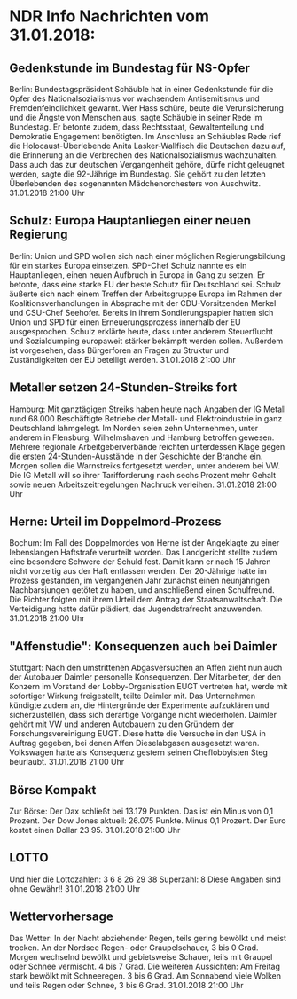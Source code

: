 # NDR Info Nachrichten vom 31.01.2018:


## Gedenkstunde im Bundestag für NS-Opfer
Berlin: Bundestagspräsident Schäuble hat in einer Gedenkstunde für die Opfer des Nationalsozialismus vor wachsendem Antisemitismus und Fremdenfeindlichkeit gewarnt. Wer Hass schüre, beute die Verunsicherung und die Ängste von Menschen aus, sagte Schäuble in seiner Rede im Bundestag. Er betonte zudem, dass Rechtsstaat, Gewaltenteilung und Demokratie Engagement benötigten. Im Anschluss an Schäubles Rede rief die Holocaust-Überlebende Anita Lasker-Wallfisch die Deutschen dazu auf, die Erinnerung an die Verbrechen des Nationalsozialismus wachzuhalten. Dass auch das zur deutschen Vergangenheit gehöre, dürfe nicht geleugnet werden, sagte die 92-Jährige im Bundestag. Sie gehört zu den letzten Überlebenden des sogenannten Mädchenorchesters von Auschwitz. 31.01.2018 21:00 Uhr 

## Schulz: Europa Hauptanliegen einer neuen Regierung
Berlin: Union und SPD wollen sich nach einer möglichen Regierungsbildung für ein starkes Europa einsetzen. SPD-Chef Schulz nannte es ein Hauptanliegen, einen neuen Aufbruch in Europa in Gang zu setzen. Er betonte, dass eine starke EU der beste Schutz für Deutschland sei. Schulz äußerte sich nach einem Treffen der Arbeitsgruppe Europa im Rahmen der Koalitionsverhandlungen in Absprache mit der CDU-Vorsitzenden Merkel und CSU-Chef Seehofer. Bereits in ihrem Sondierungspapier hatten sich Union und SPD für einen Erneuerungsprozess innerhalb der EU ausgesprochen. Schulz erklärte heute, dass unter anderem Steuerflucht und Sozialdumping europaweit stärker bekämpft werden sollen. Außerdem ist vorgesehen, dass Bürgerforen an Fragen zu Struktur und Zuständigkeiten der EU beteiligt werden. 31.01.2018 21:00 Uhr 

## Metaller setzen 24-Stunden-Streiks fort
Hamburg: Mit ganztägigen Streiks haben heute nach Angaben der IG Metall rund 68.000 Beschäftigte Betriebe der Metall- und Elektroindustrie in ganz Deutschland lahmgelegt. Im Norden seien zehn Unternehmen, unter anderem in Flensburg, Wilhelmshaven und Hamburg betroffen gewesen. Mehrere regionale Arbeitgeberverbände reichten unterdessen Klage gegen die ersten 24-Stunden-Ausstände in der Geschichte der Branche ein. Morgen sollen die Warnstreiks fortgesetzt werden, unter anderem bei VW. Die IG Metall will so ihrer Tarifforderung nach sechs Prozent mehr Gehalt sowie neuen Arbeitszeitregelungen Nachruck verleihen. 31.01.2018 21:00 Uhr 

## Herne: Urteil im Doppelmord-Prozess
Bochum: Im Fall des Doppelmordes von Herne ist der Angeklagte zu einer lebenslangen Haftstrafe verurteilt worden. Das Landgericht stellte zudem eine besondere Schwere der Schuld fest. Damit kann er nach 15 Jahren nicht vorzeitig aus der Haft entlassen werden. Der 20-Jährige hatte im Prozess gestanden, im vergangenen Jahr zunächst einen neunjährigen Nachbarsjungen getötet zu haben, und anschließend einen Schulfreund. Die Richter folgten mit ihrem Urteil dem Antrag der Staatsanwaltschaft. Die Verteidigung hatte dafür plädiert, das Jugendstrafrecht anzuwenden. 31.01.2018 21:00 Uhr 

## "Affenstudie": Konsequenzen auch bei Daimler
Stuttgart: Nach den umstrittenen Abgasversuchen an Affen zieht nun auch der Autobauer Daimler personelle Konsequenzen. Der Mitarbeiter, der den Konzern im Vorstand der Lobby-Organisation EUGT vertreten hat, werde mit sofortiger Wirkung freigestellt, teilte Daimler mit. Das Unternehmen kündigte zudem an, die Hintergründe der Experimente aufzuklären und sicherzustellen, dass sich derartige Vorgänge nicht wiederholen. Daimler gehört mit VW und anderen Autobauern zu den Gründern der Forschungsvereinigung EUGT. Diese hatte die Versuche in den USA in Auftrag gegeben, bei denen Affen Dieselabgasen ausgesetzt waren. Volkswagen hatte als Konsequenz gestern seinen Cheflobbyisten Steg beurlaubt. 31.01.2018 21:00 Uhr 

## Börse Kompakt
Zur Börse: Der Dax schließt bei 13.179 Punkten. Das ist ein Minus von 0,1 Prozent. Der Dow Jones aktuell: 26.075 Punkte. Minus 0,1 Prozent. Der Euro kostet einen Dollar 23 95. 31.01.2018 21:00 Uhr 

## LOTTO
Und hier die Lottozahlen:
3		6		8		26		29		38
Superzahl:		8
Diese Angaben sind ohne Gewähr!! 31.01.2018 21:00 Uhr 

## Wettervorhersage
Das Wetter: In der Nacht abziehender Regen, teils gering bewölkt und meist trocken. An der Nordsee Regen- oder Graupelschauer, 3 bis 0 Grad. Morgen wechselnd bewölkt und gebietsweise Schauer, teils mit Graupel oder Schnee vermischt. 4 bis 7 Grad. Die weiteren Aussichten: Am Freitag stark bewölkt mit Schneeregen. 3 bis 6 Grad. Am Sonnabend viele Wolken und teils Regen oder Schnee, 3 bis 6 Grad. 31.01.2018 21:00 Uhr 
